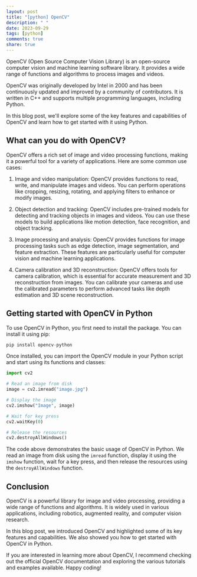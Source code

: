 ```yaml
---
layout: post
title: "[python] OpenCV"
description: " "
date: 2023-09-29
tags: [python]
comments: true
share: true
---
```


OpenCV (Open Source Computer Vision Library) is an open-source computer vision and machine learning software library. It provides a wide range of functions and algorithms to process images and videos.

OpenCV was originally developed by Intel in 2000 and has been continuously updated and improved by a community of contributors. It is written in C++ and supports multiple programming languages, including Python.

In this blog post, we'll explore some of the key features and capabilities of OpenCV and learn how to get started with it using Python.

## What can you do with OpenCV?

OpenCV offers a rich set of image and video processing functions, making it a powerful tool for a variety of applications. Here are some common use cases:

1. Image and video manipulation: OpenCV provides functions to read, write, and manipulate images and videos. You can perform operations like cropping, resizing, rotating, and applying filters to enhance or modify images.

2. Object detection and tracking: OpenCV includes pre-trained models for detecting and tracking objects in images and videos. You can use these models to build applications like motion detection, face recognition, and object tracking.

3. Image processing and analysis: OpenCV provides functions for image processing tasks such as edge detection, image segmentation, and feature extraction. These features are particularly useful for computer vision and machine learning applications.

4. Camera calibration and 3D reconstruction: OpenCV offers tools for camera calibration, which is essential for accurate measurement and 3D reconstruction from images. You can calibrate your cameras and use the calibrated parameters to perform advanced tasks like depth estimation and 3D scene reconstruction.

## Getting started with OpenCV in Python

To use OpenCV in Python, you first need to install the package. You can install it using pip:

```python
pip install opencv-python
```

Once installed, you can import the OpenCV module in your Python script and start using its functions and classes:

```python
import cv2

# Read an image from disk
image = cv2.imread("image.jpg")

# Display the image
cv2.imshow("Image", image)

# Wait for key press
cv2.waitKey(0)

# Release the resources
cv2.destroyAllWindows()
```

The code above demonstrates the basic usage of OpenCV in Python. We read an image from disk using the `imread` function, display it using the `imshow` function, wait for a key press, and then release the resources using the `destroyAllWindows` function.

## Conclusion

OpenCV is a powerful library for image and video processing, providing a wide range of functions and algorithms. It is widely used in various applications, including robotics, augmented reality, and computer vision research.

In this blog post, we introduced OpenCV and highlighted some of its key features and capabilities. We also showed you how to get started with OpenCV in Python.

If you are interested in learning more about OpenCV, I recommend checking out the official OpenCV documentation and exploring the various tutorials and examples available. Happy coding!